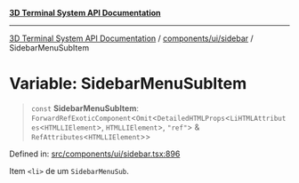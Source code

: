 [**3D Terminal System API Documentation**](../../../../README.md)

***

[3D Terminal System API Documentation](../../../../README.md) / [components/ui/sidebar](../README.md) / SidebarMenuSubItem

# Variable: SidebarMenuSubItem

> `const` **SidebarMenuSubItem**: `ForwardRefExoticComponent`\<`Omit`\<`DetailedHTMLProps`\<`LiHTMLAttributes`\<`HTMLLIElement`\>, `HTMLLIElement`\>, `"ref"`\> & `RefAttributes`\<`HTMLLIElement`\>\>

Defined in: [src/components/ui/sidebar.tsx:896](https://github.com/Dicommunitas/ThreeJS_Terminal_3D/blob/5b477f54175762d5c4c643839351148d429f45bb/src/components/ui/sidebar.tsx#L896)

Item `<li>` de um `SidebarMenuSub`.
